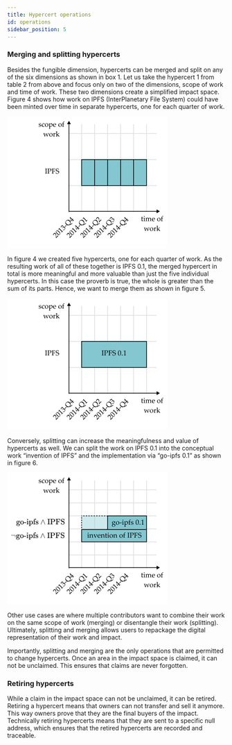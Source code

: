```yaml
---
title: Hypercert operations
id: operations
sidebar_position: 5
---
```


### Merging and splitting hypercerts
Besides the fungible dimension, hypercerts can be merged and split on any of the six dimensions as shown in box 1. Let us take the hypercert 1 from table 2 from above and focus only on two of the dimensions, scope of work and time of work. These two dimensions create a simplified impact space. Figure 4 shows how work on IPFS (InterPlanetary File System) could have been minted over time in separate hypercerts, one for each quarter of work.

![minting hypercerts example](../../static/img/creating.png)

In figure 4 we created five hypercerts, one for each quarter of work. As the resulting work of all of these together is IPFS 0.1, the merged hypercert in total is more meaningful and more valuable than just the five individual hypercerts. In this case the proverb is true, the whole is greater than the sum of its parts. Hence, we want to merge them as shown in figure 5.

![merging hypercerts example](../../static/img/merging.png)

Conversely, splitting can increase the meaningfulness and value of hypercerts as well. We can split the work on IPFS 0.1 into the conceptual work “invention of IPFS” and the implementation via “go-ipfs 0.1” as shown in figure 6.

![splitting hypercerts examples](../../static/img/splitting.png)

Other use cases are where multiple contributors want to combine their work on the same scope of work (merging) or disentangle their work (splitting). Ultimately, splitting and merging allows users to repackage the digital representation of their work and impact.

Importantly, splitting and merging are the only operations that are permitted to change hypercerts. Once an area in the impact space is claimed, it can not be unclaimed. This ensures that claims are never forgotten.

### Retiring hypercerts
While a claim in the impact space can not be unclaimed, it can be retired. Retiring a hypercert means that owners can not transfer and sell it anymore. This way owners prove that they are the final buyers of the impact. Technically retiring hypercerts means that they are sent to a specific null address, which ensures that the retired hypercerts are recorded and traceable.

